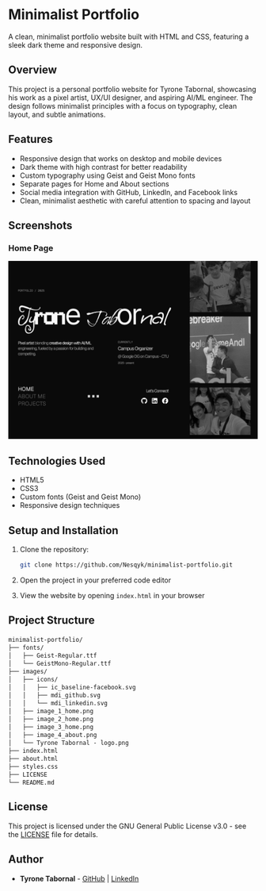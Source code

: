 # Minimalist Portfolio

A clean, minimalist portfolio website built with HTML and CSS, featuring a sleek dark theme and responsive design.

## Overview

This project is a personal portfolio website for Tyrone Tabornal, showcasing his work as a pixel artist, UX/UI designer, and aspiring AI/ML engineer. The design follows minimalist principles with a focus on typography, clean layout, and subtle animations.

## Features

- Responsive design that works on desktop and mobile devices
- Dark theme with high contrast for better readability
- Custom typography using Geist and Geist Mono fonts
- Separate pages for Home and About sections
- Social media integration with GitHub, LinkedIn, and Facebook links
- Clean, minimalist aesthetic with careful attention to spacing and layout

## Screenshots

### Home Page
![Project Screenshot](./images/mockup_homepage.png)

## Technologies Used

- HTML5
- CSS3
- Custom fonts (Geist and Geist Mono)
- Responsive design techniques

## Setup and Installation

1. Clone the repository:

   ```bash
   git clone https://github.com/Nesqyk/minimalist-portfolio.git
   ```

2. Open the project in your preferred code editor

3. View the website by opening `index.html` in your browser

## Project Structure

```text
minimalist-portfolio/
├── fonts/
│   ├── Geist-Regular.ttf
│   └── GeistMono-Regular.ttf
├── images/
│   ├── icons/
│   │   ├── ic_baseline-facebook.svg
│   │   ├── mdi_github.svg
│   │   └── mdi_linkedin.svg
│   ├── image_1_home.png
│   ├── image_2_home.png
│   ├── image_3_home.png
│   ├── image_4_about.png
│   └── Tyrone Tabornal - logo.png
├── index.html
├── about.html
├── styles.css
├── LICENSE
└── README.md
```

## License

This project is licensed under the GNU General Public License v3.0 - see the [LICENSE](LICENSE) file for details.

## Author

- **Tyrone Tabornal** - [GitHub](https://github.com/Nesqyk) | [LinkedIn](https://www.linkedin.com/in/tyrone-tabornal-738984274/)